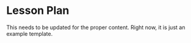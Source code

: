 # Lesson Plan

This needs to be updated for the proper content. Right now, it is just 
an example template.
